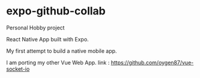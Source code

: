 # expo-github-collab

Personal Hobby project

React Native App built with Expo.

My first attempt to build a native mobile app.

I am porting my other Vue Web App. link : https://github.com/oygen87/vue-socket-io
